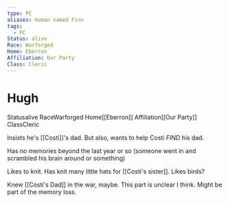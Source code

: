 ```yaml
---
type: PC
aliases: Human named Finn
tags:
  - PC
Status: alive
Race: Warforged
Home: Eberron
Affiliation: Our Party
Class: Cleric
---
```


# Hugh
<span class="dataview inline-field"><span class="inline-field-key">Status</span><span class="inline-field-value">alive</span></span>
<span class="dataview inline-field"><span class="inline-field-key">Race</span><span class="inline-field-value">Warforged</span></span>
<span class="dataview inline-field"><span class="inline-field-key">Home</span><span class="inline-field-value">[[Eberron]]</span></span>
<span class="dataview inline-field"><span class="inline-field-key">Affiliation</span><span class="inline-field-value">[[Our Party]]</span></span>
<span class="dataview inline-field"><span class="inline-field-key">Class</span><span class="inline-field-value">Cleric</span></span>

Insists he's [[Costi]]'s dad. But also, wants to help Costi *FIND* his dad.

Has no memories beyond the last year or so (someone went in and scrambled his brain around or something)

Likes to knit. Has knit many little hats for [[Costi's sister]]. Likes birds?

Knew [[Costi's Dad]] in the war, maybe. This part is unclear I think. Might be part of the memory loss.